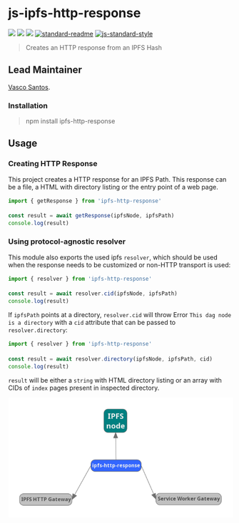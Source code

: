 # js-ipfs-http-response

[![](https://img.shields.io/badge/made%20by-Protocol%20Labs-blue.svg?style=flat-square)](http://protocol.ai)
[![](https://img.shields.io/badge/project-IPFS-blue.svg?style=flat-square)](http://ipfs.io/)
[![](https://img.shields.io/badge/freenode-%23ipfs-blue.svg?style=flat-square)](http://webchat.freenode.net/?channels=%23ipfs)
[![standard-readme](https://img.shields.io/badge/standard--readme-OK-green.svg?style=flat-square)](https://github.com/RichardLitt/standard-readme)
[![js-standard-style](https://img.shields.io/badge/code%20style-standard-brightgreen.svg?style=flat-square)](https://github.com/feross/standard)

> Creates an HTTP response from an IPFS Hash

## Lead Maintainer

[Vasco Santos](https://github.com/vasco-santos).

### Installation

> npm install ipfs-http-response

## Usage


### Creating HTTP Response

This project creates a HTTP response for an IPFS Path. This response can be a file, a HTML with directory listing or the entry point of a web page.

```js
import { getResponse } from 'ipfs-http-response'

const result = await getResponse(ipfsNode, ipfsPath)
console.log(result)
```

### Using protocol-agnostic resolver

This module also exports the used ipfs `resolver`, which should be used when the response needs to be customized or non-HTTP transport is used:

```js
import { resolver } from 'ipfs-http-response'

const result = await resolver.cid(ipfsNode, ipfsPath)
console.log(result)
```

If `ipfsPath` points at a directory, `resolver.cid` will throw Error `This dag node is a directory` with a `cid` attribute that can be passed to `resolver.directory`:


```js
import { resolver } from 'ipfs-http-response'

const result = await resolver.directory(ipfsNode, ipfsPath, cid)
console.log(result)
```

`result` will be either a `string` with HTML directory listing or an array with CIDs of `index` pages present in inspected directory.

![ipfs-http-response usage](docs/ipfs-http-response.png "ipfs-http-response usage")
